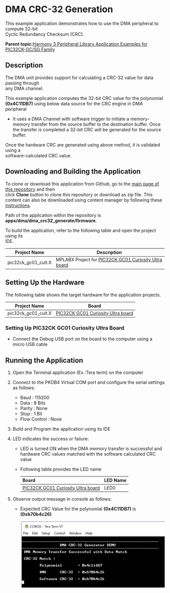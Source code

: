 # DMA CRC-32 Generation

This example application demonstrates how to use the DMA peripheral to compute 32-bit<br /> Cyclic Redundancy Checksum \(CRC\).

**Parent topic:**[Harmony 3 Peripheral Library Application Examples for PIC32CK-GC/SG Family](GUID-5EB5829A-8D62-4A5E-B89B-DF7EF4E334A2.md)

## Description

The DMA unit provides support for calculating a CRC-32 value for data passing through<br /> any DMA channel.

This example application computes the 32-bit CRC value for the polynomial<br /> **\(0x4C11DB7\)** using below data source for the CRC engine in DMA<br /> peripheral

-   It uses a DMA Channel with software trigger to initiate a memory-memory transfer from the source buffer to the destination buffer. Once the transfer is completed a 32-bit CRC will be generated for the source buffer.

Once the hardware CRC are generated using above method, it is validated using a<br /> software-calculated CRC value.

## Downloading and Building the Application

To clone or download this application from Github, go to the [main page of this repository](https://github.com/Microchip-MPLAB-Harmony/csp_apps_pic32ck_sg_gc) and then<br /> click **Clone** button to clone this repository or download as zip file. This<br /> content can also be downloaded using content manager by following these [instructions](https://github.com/Microchip-MPLAB-Harmony/contentmanager/wiki).

Path of the application within the repository is<br /> **apps/dma/dma\_crc32\_generate/firmware**.

To build the application, refer to the following table and open the project using its<br /> IDE.

|Project Name|Description|
|------------|-----------|
|pic32ck\_gc01\_cult.X|MPLABX Project for [PIC32CK GC01 Curiosity Ultra board](https://www.microchip.com/en-us/development-tool/ea23j82a)|

## Setting Up the Hardware

The following table shows the target hardware for the application projects.

|Project Name|Board|
|------------|-----|
|pic32ck\_gc01\_cult.X|[PIC32CK GC01 Curiosity Ultra board](https://www.microchip.com/en-us/development-tool/ea23j82a)|

### Setting Up PIC32CK GC01 Curiosity Ultra Board

-   Connect the Debug USB port on the board to the computer using a micro USB cable

## Running the Application

1.  Open the Terminal application \(Ex.:Tera term\) on the computer
2.  Connect to the PKOB4 Virtual COM port and configure the serial settings as follows:
    -   Baud : 115200
    -   Data : 8 Bits
    -   Parity : None
    -   Stop : 1 Bit
    -   Flow Control : None
3.  Build and Program the application using its IDE
4.  LED indicates the success or failure:
    -   LED is turned ON when the DMA memory transfer is successful and hardware CRC values matched with the software calculated CRC value
    -   Following table provides the LED name

        |Board|LED Name|
        |-----|--------|
        |[PIC32CK GC01 Curiosity Ultra board](https://www.microchip.com/en-us/development-tool/ea23j82a)|LED0|

5.  Observe output message in console as follows:
    -   Expected CRC Value for the polynomial **\(0x4C11DB7\)** is **\(0xb70b4c26\)**

        ![](GUID-8D578AD3-2C32-4381-AFC1-31E1F0781E01-low.png)


